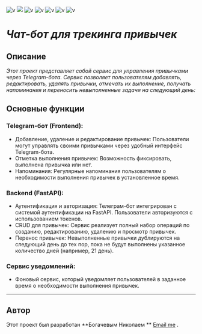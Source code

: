 ![v](https://img.shields.io/badge/build-3.10-brightgreen?style=plastic&logo=Python&label=Python&color=orange&cacheSeconds=10000)
![](https://img.shields.io/badge/build-0.111.1-brightgreen?style=plastic&logo=FastAPI&label=FastAPI&color=orange&cacheSeconds=10000)
![v](https://img.shields.io/badge/build-%E2%80%8E3.12.0-brightgreen?style=plastic&logo=Aiogram&label=Aiogram&color=orange&cacheSeconds=1000000)
![v](https://img.shields.io/badge/build-2.0.31-brightgreen?style=plastic&logo=Sqlalchemy&label=Sqlalchemy&color=orange)
![v](https://img.shields.io/badge/build-17-brightgreen?style=plastic&logo=Postgresql&label=Postgresql&color=orange)
![v](https://img.shields.io/badge/build-%E2%80%8E2.29.2-brightgreen?style=plastic&logo=Docker&label=Docker&color=orange&cacheSeconds=1000000)
![v](https://img.shields.io/badge/build-%E2%80%8E5.3.5-brightgreen?style=plastic&logo=Celery&label=Celery&color=orange&cacheSeconds=1000000)
# *Чат-бот для трекинга привычек*


## Описание

*Этот проект представляет собой сервис для управления привычками через Telegram-бота. Сервис позволяет пользователям добавлять,
редактировать, удалять привычки, отмечать их выполнение, получать напоминания и переносить невыполненные задачи на следующий день:*

## Основные функции
### Telegram-бот (Frontend):
- Добавление, удаление и редактирование привычек: Пользователи могут управлять своими привычками через удобный интерфейс Telegram-бота.
- Отметка выполнения привычек: Возможность фиксировать, выполнена привычка или нет.
- Напоминания: Регулярные напоминания пользователям о необходимости выполнения привычек в установленное время.
### Backend (FastAPI):
- Аутентификация и авторизация: Телеграм-бот интегрирован с системой аутентификации на FastAPI. Пользователи авторизуются с использованием токенов.
- CRUD для привычек: Сервис реализует полный набор операций по созданию, редактированию, удалению и просмотр привычек.
- Перенос привычек: Невыполненные привычки дублируются на следующий день до тех пор, пока не будут выполнены указанное количество дней (например, 21 день).
### Сервис уведомлений:
- Фоновый сервис, который уведомляет пользователей в заданное время о необходимости выполнения привычек.


___



## Автор

Этот проект был разработан **Богачевым Николаем ** [Email me](mailto:Bogachev.pro@gmail.com)
.
